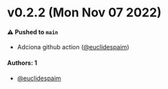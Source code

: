 # v0.2.2 (Mon Nov 07 2022)

#### ⚠️ Pushed to `main`

- Adciona github action ([@euclidespaim](https://github.com/euclidespaim))

#### Authors: 1

- [@euclidespaim](https://github.com/euclidespaim)
